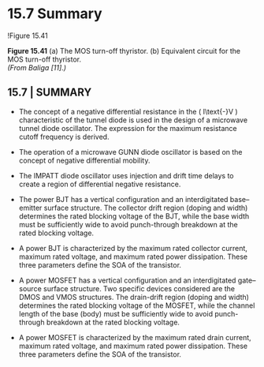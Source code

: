 # 15.7 Summary

!Figure 15.41

**Figure 15.41** (a) The MOS turn-off thyristor. (b) Equivalent circuit for the MOS turn-off thyristor.  
*(From Baliga [11].)*

## 15.7 | SUMMARY

- The concept of a negative differential resistance in the \( I\text{-}V \) characteristic of the tunnel diode is used in the design of a microwave tunnel diode oscillator. The expression for the maximum resistance cutoff frequency is derived.

- The operation of a microwave GUNN diode oscillator is based on the concept of negative differential mobility.

- The IMPATT diode oscillator uses injection and drift time delays to create a region of differential negative resistance.

- The power BJT has a vertical configuration and an interdigitated base–emitter surface structure. The collector drift region (doping and width) determines the rated blocking voltage of the BJT, while the base width must be sufficiently wide to avoid punch-through breakdown at the rated blocking voltage.

- A power BJT is characterized by the maximum rated collector current, maximum rated voltage, and maximum rated power dissipation. These three parameters define the SOA of the transistor.

- A power MOSFET has a vertical configuration and an interdigitated gate–source surface structure. Two specific devices considered are the DMOS and VMOS structures. The drain-drift region (doping and width) determines the rated blocking voltage of the MOSFET, while the channel length of the base (body) must be sufficiently wide to avoid punch-through breakdown at the rated blocking voltage.

- A power MOSFET is characterized by the maximum rated drain current, maximum rated voltage, and maximum rated power dissipation. These three parameters define the SOA of the transistor.